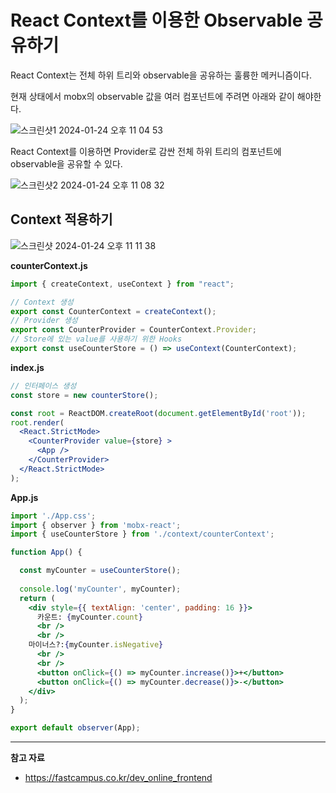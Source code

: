 # React Context를 이용한 Observable 공유하기

React Context는 전체 하위 트리와 observable을 공유하는 훌륭한 메커니즘이다.

현재 상태에서 mobx의 observable 값을 여러 컴포넌트에 주려면 아래와 같이 해야한다.

![스크린샷1 2024-01-24 오후 11 04 53](https://github.com/Heo-y-y/development-blog/assets/112863029/406e182a-b096-4472-a09e-a98e21d58d24)

React Context를 이용하면 Provider로 감싼 전체 하위 트리의 컴포넌트에 observable을 공유할 수 있다.

![스크린샷2 2024-01-24 오후 11 08 32](https://github.com/Heo-y-y/development-blog/assets/112863029/64535bcd-2fe5-448d-9067-52cc6049d050)

## Context 적용하기

![스크린샷 2024-01-24 오후 11 11 38](https://github.com/Heo-y-y/development-blog/assets/112863029/03f195ab-2209-4530-ad82-f1e9652d5be7)

**counterContext.js**

```jsx
import { createContext, useContext } from "react";

// Context 생성
export const CounterContext = createContext();
// Provider 생성
export const CounterProvider = CounterContext.Provider;
// Store에 있는 value를 사용하기 위한 Hooks
export const useCounterStore = () => useContext(CounterContext);
```

**index.js**

```jsx
// 인터페이스 생성
const store = new counterStore();

const root = ReactDOM.createRoot(document.getElementById('root'));
root.render(
  <React.StrictMode>
    <CounterProvider value={store} >
      <App />
    </CounterProvider>
  </React.StrictMode>
);
```

**App.js**

```jsx
import './App.css';
import { observer } from 'mobx-react';
import { useCounterStore } from './context/counterContext';

function App() {

  const myCounter = useCounterStore();
  
  console.log('myCounter', myCounter);
  return (
    <div style={{ textAlign: 'center', padding: 16 }}>
      카운트: {myCounter.count}
      <br />
      <br />
    마이너스?:{myCounter.isNegative}
      <br />
      <br />
      <button onClick={() => myCounter.increase()}>+</button>
      <button onClick={() => myCounter.decrease()}>-</button>
    </div>
  );
}

export default observer(App);
```

---

**참고 자료**

- <https://fastcampus.co.kr/dev_online_frontend>
